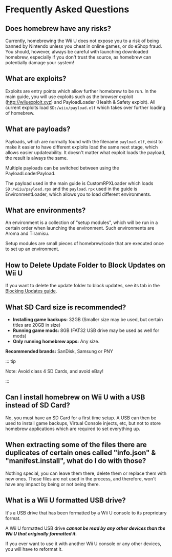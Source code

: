 # Frequently Asked Questions

## Does homebrew have any risks?

Currently, homebrewing the Wii U does not expose you to a risk of being banned by Nintendo unless you cheat in online games, or do eShop fraud. You should, however, always be careful with launching downloaded homebrew, especially if you don't trust the source, as homebrew can potentially damage your system!

## What are exploits?

Exploits are entry points which allow further homebrew to be run. In the main guide, you will use exploits such as the browser exploit (http://wiiuexploit.xyz) and PayloadLoader (Health & Safety exploit). All current exploits load `SD:/wiiu/payload.elf` which takes over further loading of homebrew.

## What are payloads?

Payloads, which are normally found with the filename `payload.elf`, exist to make it easier to have different exploits load the same next stage, which allows easier updateability. It doesn't matter what exploit loads the payload, the result is always the same.

Multiple payloads can be switched between using the PayloadLoaderPayload.

The payload used in the main guide is CustomRPXLoader which loads `SD:/wiiu/payload.rpx` and the `payload.rpx` used in the guide is EnvironmentLoader, which allows you to load different environments.

## What are environments?

An environment is a collection of "setup modules", which will be run in a certain order when launching the environment. Such environments are Aroma and Tiramisu.

Setup modules are small pieces of homebrew/code that are executed once to set up an environment.

## How to Delete Update Folder to Block Updates on Wii U

If you want to delete the update folder to block updates, see its tab in the [Blocking Updates guide](block-updates).

## What SD Card size is recommended?

- **Installing game backups:** 32GB (Smaller size may be used, but certain titles are 20GB in size)
- **Running game mods:** 8GB (FAT32 USB drive may be used as well for mods)
- **Only running homebrew apps:** Any size.

**Recommended brands:** SanDisk, Samsung or PNY

::: tip

Note: Avoid class 4 SD Cards, and avoid eBay!

:::

## Can I install homebrew on Wii U with a USB instead of SD Card?

No, you must have an SD Card for a first time setup. A USB can then be used to install game backups, Virtual Console injects, etc, but not to store homebrew applications which are required to set everything up.

## When extracting some of the files there are duplicates of certain ones called "info.json" & "manifest.install", what do I do with those?

Nothing special, you can leave them there, delete them or replace them with new ones. Those files are not used in the process, and therefore, won't have any impact by being or not being there.

## What is a Wii U formatted USB drive?

It's a USB drive that has been formatted by a Wii U console to its proprietary format.

A Wii U formatted USB drive ***cannot be read by any other devices than the Wii U that originally formatted it.***

If you ever want to use it with another Wii U console or any other devices, you will have to reformat it.
